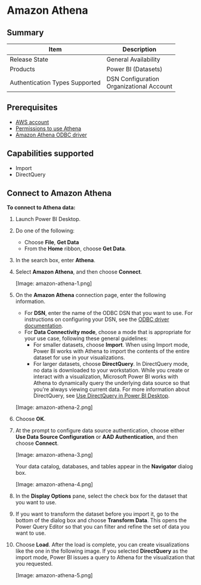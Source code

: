 # Amazon Athena

## Summary

|<b>Item</b>    |<b>Description</b>    |
|---    |---    |
|Release State    |General Availability    |
|Products    |Power BI (Datasets)    |
|Authentication Types Supported    |DSN Configuration <br /> Organizational Account    |

## Prerequisites

* [AWS account](https://aws.amazon.com/)
* [Permissions to use Athena](https://docs.aws.amazon.com/athena/latest/ug/policy-actions.html)
* [Amazon Athena ODBC driver](https://docs.aws.amazon.com/athena/latest/ug/connect-with-odbc.html)

## Capabilities supported

* Import
* DirectQuery

## Connect to Amazon Athena

**To connect to Athena data:**

1. Launch Power BI Desktop.
2. Do one of the following:
   - Choose **File**, **Get Data**
    - From the **Home** ribbon, choose **Get Data**.
3. In the search box, enter **Athena**.
4. Select **Amazon Athena**, and then choose **Connect**.

    [Image: amazon-athena-1.png]
    
5. On the **Amazon Athena** connection page, enter the following information.

    * For **DSN**, enter the name of the ODBC DSN that you want to use. For instructions on configuring your DSN, see the [ODBC driver documentation](https://docs.aws.amazon.com/athena/latest/ug/connect-with-odbc.html#connect-with-odbc-driver-documentation).
    * For **Data Connectivity mode**, choose a mode that is appropriate for your use case, following these general guidelines:
        * For smaller datasets, choose **Import**. When using Import mode, Power BI works with Athena to import the contents of the entire dataset for use in your visualizations.
        * For larger datasets, choose **DirectQuery**. In DirectQuery mode, no data is downloaded to your workstation. While you create or interact with a visualization, Microsoft Power BI works with Athena to dynamically query the underlying data source so that you're always viewing current data. For more information about DirectQuery, see [Use DirectQuery in Power BI Desktop](https://docs.microsoft.com/en-us/power-bi/connect-data/desktop-use-directquery).
    
    [Image: amazon-athena-2.png]
    
6. Choose **OK**. 
7. At the prompt to configure data source authentication, choose either **Use Data Source Configuration** or **AAD Authentication**, and then choose **Connect**.
    
    [Image: amazon-athena-3.png]
    
    Your data catalog, databases, and tables appear in the **Navigator** dialog box.
    
    [Image: amazon-athena-4.png]
    
8. In the **Display Options** pane, select the check box for the dataset that you want to use.
9. If you want to transform the dataset before you import it, go to the bottom of the dialog box and choose **Transform Data**. This opens the Power Query Editor so that you can filter and refine the set of data you want to use.
10. Choose **Load**. After the load is complete, you can create visualizations like the one in the following image. If you selected **DirectQuery** as the import mode, Power BI issues a query to Athena for the visualization that you requested.
    
    [Image: amazon-athena-5.png]
